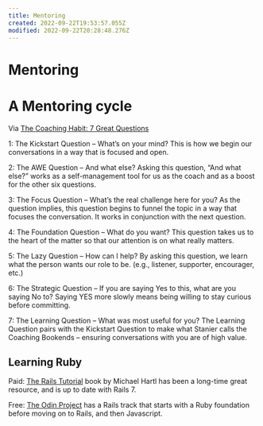 ```yaml
---
title: Mentoring
created: 2022-09-22T19:53:57.055Z
modified: 2022-09-22T20:28:48.276Z
---
```


# Mentoring

# A Mentoring cycle

Via [The Coaching Habit: 7 Great Questions](https://www.amazon.ca/Coaching-Habit-Less-Change-Forever/dp/0978440749)

1: The Kickstart Question – What’s on your mind?
This is how we begin our conversations in a way that is focused and open.

2: The AWE Question – And what else?
Asking this question, “And what else?” works as a self-management tool for us as the coach and as a boost for the other six questions.

3: The Focus Question – What’s the real challenge here for you?
As the question implies, this question begins to funnel the topic in a way that focuses the conversation.  It works in conjunction with the next question.

4: The Foundation Question – What do you want?
This question takes us to the heart of the matter so that our attention is on what really matters.

5: The Lazy Question – How can I help?
By asking this question, we learn what the person wants our role to be. (e.g., listener, supporter, encourager, etc.)

6: The Strategic Question – If you are saying Yes to this, what are you saying No to?
Saying YES more slowly means being willing to stay curious before committing.

7: The Learning Question – What was most useful for you?
The Learning Question pairs with the Kickstart Question to make what Stanier calls the Coaching Bookends – ensuring conversations with you are of high value.

## Learning Ruby

Paid: [The Rails Tutorial](https://www.railstutorial.org/book) book by Michael Hartl has been a long-time great resource, and is up to date with Rails 7.

Free: [The Odin Project](https://www.theodinproject.com/paths/full-stack-ruby-on-rails) has a Rails track that starts with a Ruby foundation before moving on to Rails, and then Javascript.

